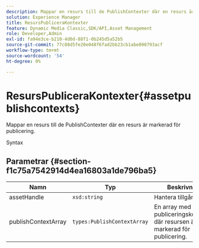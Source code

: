 ```yaml
---
description: Mappar en resurs till de PublishContexter där en resurs är markerad för publicering.
solution: Experience Manager
title: ResursPubliceraKontexter
feature: Dynamic Media Classic,SDK/API,Asset Management
role: Developer,Admin
exl-id: fa94e3ce-b210-4d0d-88f1-0b245d5a52b5
source-git-commit: 77c88d5fe20e048f6fad2bb23cb1abe090793acf
workflow-type: tm+mt
source-wordcount: '54'
ht-degree: 0%

---
```


# ResursPubliceraKontexter{#assetpublishcontexts}

Mappar en resurs till de PublishContexter där en resurs är markerad för publicering.

Syntax

## Parametrar {#section-f1c75a7542914d4ea16803a1de796ba5}

| Namn | Typ | Beskrivning |
|---|---|---|
| assetHandle | `xsd:string` | Hantera tillgången. |
| publishContextArray | `types:PublishContextArray` | En array med publiceringskontexter där resursen är markerad för publicering. |
